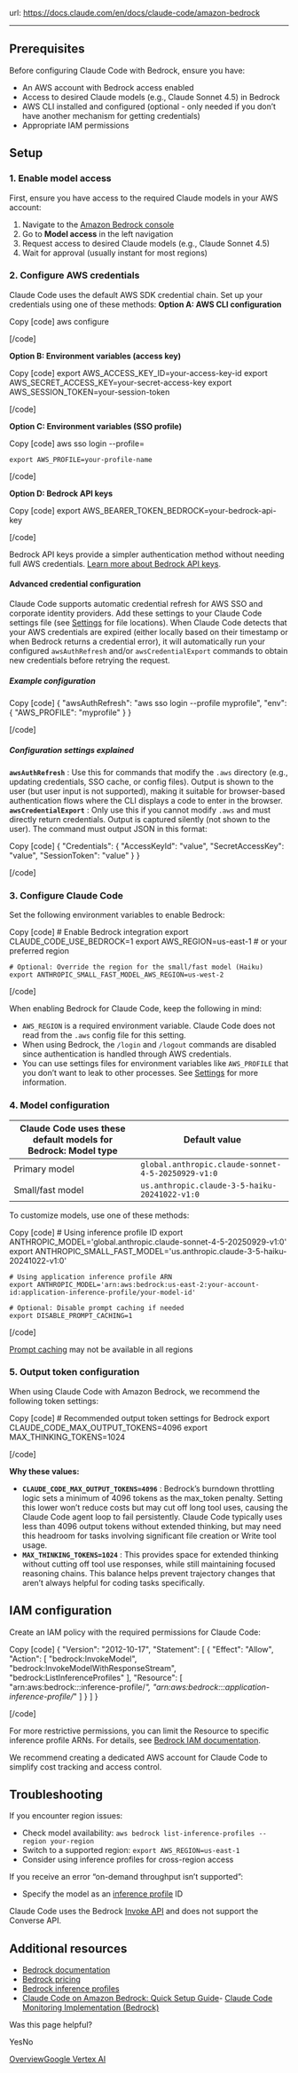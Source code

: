 url: https://docs.claude.com/en/docs/claude-code/amazon-bedrock

---

## Prerequisites

Before configuring Claude Code with Bedrock, ensure you have:

  * An AWS account with Bedrock access enabled
  * Access to desired Claude models \(e.g., Claude Sonnet 4.5\) in Bedrock
  * AWS CLI installed and configured \(optional - only needed if you don’t have another mechanism for getting credentials\)
  * Appropriate IAM permissions

## Setup

### 1. Enable model access

First, ensure you have access to the required Claude models in your AWS account:

  1. Navigate to the [Amazon Bedrock console](https://console.aws.amazon.com/bedrock/)
  2. Go to **Model access** in the left navigation
  3. Request access to desired Claude models \(e.g., Claude Sonnet 4.5\)
  4. Wait for approval \(usually instant for most regions\)

### 2. Configure AWS credentials

Claude Code uses the default AWS SDK credential chain. Set up your credentials using one of these methods: **Option A: AWS CLI configuration**

Copy
[code]
    aws configure

[/code]

**Option B: Environment variables \(access key\)**

Copy
[code]
    export AWS_ACCESS_KEY_ID=your-access-key-id
    export AWS_SECRET_ACCESS_KEY=your-secret-access-key
    export AWS_SESSION_TOKEN=your-session-token

[/code]

**Option C: Environment variables \(SSO profile\)**

Copy
[code]
    aws sso login --profile=<your-profile-name>

    export AWS_PROFILE=your-profile-name

[/code]

**Option D: Bedrock API keys**

Copy
[code]
    export AWS_BEARER_TOKEN_BEDROCK=your-bedrock-api-key

[/code]

Bedrock API keys provide a simpler authentication method without needing full AWS credentials. [Learn more about Bedrock API keys](https://aws.amazon.com/blogs/machine-learning/accelerate-ai-development-with-amazon-bedrock-api-keys/).

#### Advanced credential configuration

Claude Code supports automatic credential refresh for AWS SSO and corporate identity providers. Add these settings to your Claude Code settings file \(see [Settings](/en/docs/claude-code/settings) for file locations\). When Claude Code detects that your AWS credentials are expired \(either locally based on their timestamp or when Bedrock returns a credential error\), it will automatically run your configured `awsAuthRefresh` and/or `awsCredentialExport` commands to obtain new credentials before retrying the request.

##### Example configuration

Copy
[code]
    {
      "awsAuthRefresh": "aws sso login --profile myprofile",
      "env": {
        "AWS_PROFILE": "myprofile"
      }
    }

[/code]

##### Configuration settings explained

**`awsAuthRefresh`** : Use this for commands that modify the `.aws` directory \(e.g., updating credentials, SSO cache, or config files\). Output is shown to the user \(but user input is not supported\), making it suitable for browser-based authentication flows where the CLI displays a code to enter in the browser. **`awsCredentialExport`** : Only use this if you cannot modify `.aws` and must directly return credentials. Output is captured silently \(not shown to the user\). The command must output JSON in this format:

Copy
[code]
    {
      "Credentials": {
        "AccessKeyId": "value",
        "SecretAccessKey": "value",
        "SessionToken": "value"
      }
    }

[/code]

### 3. Configure Claude Code

Set the following environment variables to enable Bedrock:

Copy
[code]
    # Enable Bedrock integration
    export CLAUDE_CODE_USE_BEDROCK=1
    export AWS_REGION=us-east-1  # or your preferred region

    # Optional: Override the region for the small/fast model (Haiku)
    export ANTHROPIC_SMALL_FAST_MODEL_AWS_REGION=us-west-2

[/code]

When enabling Bedrock for Claude Code, keep the following in mind:

  * `AWS_REGION` is a required environment variable. Claude Code does not read from the `.aws` config file for this setting.
  * When using Bedrock, the `/login` and `/logout` commands are disabled since authentication is handled through AWS credentials.
  * You can use settings files for environment variables like `AWS_PROFILE` that you don’t want to leak to other processes. See [Settings](/en/docs/claude-code/settings) for more information.

### 4. Model configuration

Claude Code uses these default models for Bedrock: Model type| Default value
---|---
Primary model| `global.anthropic.claude-sonnet-4-5-20250929-v1:0`
Small/fast model| `us.anthropic.claude-3-5-haiku-20241022-v1:0`
To customize models, use one of these methods:

Copy
[code]
    # Using inference profile ID
    export ANTHROPIC_MODEL='global.anthropic.claude-sonnet-4-5-20250929-v1:0'
    export ANTHROPIC_SMALL_FAST_MODEL='us.anthropic.claude-3-5-haiku-20241022-v1:0'

    # Using application inference profile ARN
    export ANTHROPIC_MODEL='arn:aws:bedrock:us-east-2:your-account-id:application-inference-profile/your-model-id'

    # Optional: Disable prompt caching if needed
    export DISABLE_PROMPT_CACHING=1

[/code]

[Prompt caching](/en/docs/build-with-claude/prompt-caching) may not be available in all regions

### 5. Output token configuration

When using Claude Code with Amazon Bedrock, we recommend the following token settings:

Copy
[code]
    # Recommended output token settings for Bedrock
    export CLAUDE_CODE_MAX_OUTPUT_TOKENS=4096
    export MAX_THINKING_TOKENS=1024

[/code]

**Why these values:**

  * **`CLAUDE_CODE_MAX_OUTPUT_TOKENS=4096`** : Bedrock’s burndown throttling logic sets a minimum of 4096 tokens as the max\_token penalty. Setting this lower won’t reduce costs but may cut off long tool uses, causing the Claude Code agent loop to fail persistently. Claude Code typically uses less than 4096 output tokens without extended thinking, but may need this headroom for tasks involving significant file creation or Write tool usage.
  * **`MAX_THINKING_TOKENS=1024`** : This provides space for extended thinking without cutting off tool use responses, while still maintaining focused reasoning chains. This balance helps prevent trajectory changes that aren’t always helpful for coding tasks specifically.

## IAM configuration

Create an IAM policy with the required permissions for Claude Code:

Copy
[code]
    {
      "Version": "2012-10-17",
      "Statement": [
        {
          "Effect": "Allow",
          "Action": [
            "bedrock:InvokeModel",
            "bedrock:InvokeModelWithResponseStream",
            "bedrock:ListInferenceProfiles"
          ],
          "Resource": [
            "arn:aws:bedrock:*:*:inference-profile/*",
            "arn:aws:bedrock:*:*:application-inference-profile/*"
          ]
        }
      ]
    }

[/code]

For more restrictive permissions, you can limit the Resource to specific inference profile ARNs. For details, see [Bedrock IAM documentation](https://docs.aws.amazon.com/bedrock/latest/userguide/security-iam.html).

We recommend creating a dedicated AWS account for Claude Code to simplify cost tracking and access control.

## Troubleshooting

If you encounter region issues:

  * Check model availability: `aws bedrock list-inference-profiles --region your-region`
  * Switch to a supported region: `export AWS_REGION=us-east-1`
  * Consider using inference profiles for cross-region access

If you receive an error “on-demand throughput isn’t supported”:

  * Specify the model as an [inference profile](https://docs.aws.amazon.com/bedrock/latest/userguide/inference-profiles-support.html) ID

Claude Code uses the Bedrock [Invoke API](https://docs.aws.amazon.com/bedrock/latest/APIReference/API_runtime_InvokeModelWithResponseStream.html) and does not support the Converse API.

## Additional resources

  * [Bedrock documentation](https://docs.aws.amazon.com/bedrock/)
  * [Bedrock pricing](https://aws.amazon.com/bedrock/pricing/)
  * [Bedrock inference profiles](https://docs.aws.amazon.com/bedrock/latest/userguide/inference-profiles-support.html)
  * [Claude Code on Amazon Bedrock: Quick Setup Guide](https://community.aws/content/2tXkZKrZzlrlu0KfH8gST5Dkppq/claude-code-on-amazon-bedrock-quick-setup-guide)\- [Claude Code Monitoring Implementation \(Bedrock\)](https://github.com/aws-solutions-library-samples/guidance-for-claude-code-with-amazon-bedrock/blob/main/assets/docs/MONITORING.md)

Was this page helpful?

YesNo

[Overview](/en/docs/claude-code/third-party-integrations)[Google Vertex AI](/en/docs/claude-code/google-vertex-ai)

